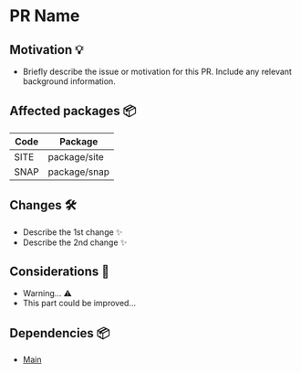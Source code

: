 # PR Name

## Motivation 💡

<!--
Describe the problem or motivation behind this pull request
-->

- Briefly describe the issue or motivation for this PR. Include any relevant background information.

## Affected packages :package:

<!--
Describe which packages have changed
-->

| Code | Package      |
| ---- | ------------ |
| SITE | package/site |
| SNAP | package/snap |

## Changes 🛠

<!--
Explain the changes made in this pull request
-->

- Describe the 1st change ✨
- Describe the 2nd change ✨

## Considerations 🤔

<!--
List any additional considerations, potential impacts, or things reviewers should be aware of.
-->

- Warning... ⚠️
- This part could be improved...

## Dependencies 📦

<!--
Provide links to any branches or repositories this pull request depends on
-->

- [Main](https://github.com/Peersyst/xrpl-snap)
